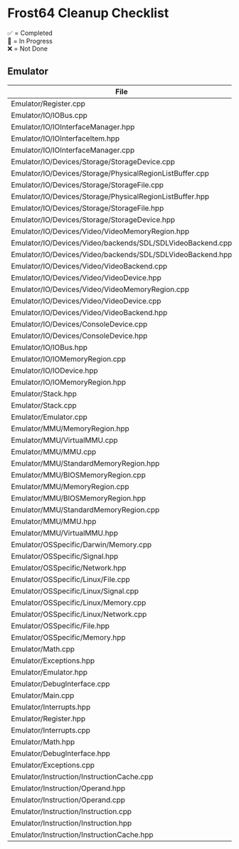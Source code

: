 # Frost64 Cleanup Checklist

✅ = Completed  
🔧 = In Progress  
❌ = Not Done

## Emulator
| File                                                                 | Completed |
|----------------------------------------------------------------------|-----------|
| Emulator/Register.cpp                                                | ❌         |
| Emulator/IO/IOBus.cpp                                                | ❌         |
| Emulator/IO/IOInterfaceManager.hpp                                   | ❌         |
| Emulator/IO/IOInterfaceItem.hpp                                      | ❌         |
| Emulator/IO/IOInterfaceManager.cpp                                   | ❌         |
| Emulator/IO/Devices/Storage/StorageDevice.cpp                        | ❌         |
| Emulator/IO/Devices/Storage/PhysicalRegionListBuffer.cpp             | ❌         |
| Emulator/IO/Devices/Storage/StorageFile.cpp                          | ❌         |
| Emulator/IO/Devices/Storage/PhysicalRegionListBuffer.hpp             | ❌         |
| Emulator/IO/Devices/Storage/StorageFile.hpp                          | ❌         |
| Emulator/IO/Devices/Storage/StorageDevice.hpp                        | ❌         |
| Emulator/IO/Devices/Video/VideoMemoryRegion.hpp                      | ❌         |
| Emulator/IO/Devices/Video/backends/SDL/SDLVideoBackend.cpp           | ❌         |
| Emulator/IO/Devices/Video/backends/SDL/SDLVideoBackend.hpp           | ❌         |
| Emulator/IO/Devices/Video/VideoBackend.cpp                           | ❌         |
| Emulator/IO/Devices/Video/VideoDevice.hpp                            | ❌         |
| Emulator/IO/Devices/Video/VideoMemoryRegion.cpp                      | ❌         |
| Emulator/IO/Devices/Video/VideoDevice.cpp                            | ❌         |
| Emulator/IO/Devices/Video/VideoBackend.hpp                           | ❌         |
| Emulator/IO/Devices/ConsoleDevice.cpp                                | ❌         |
| Emulator/IO/Devices/ConsoleDevice.hpp                                | ❌         |
| Emulator/IO/IOBus.hpp                                                | ❌         |
| Emulator/IO/IOMemoryRegion.cpp                                       | ❌         |
| Emulator/IO/IODevice.hpp                                             | ❌         |
| Emulator/IO/IOMemoryRegion.hpp                                       | ❌         |
| Emulator/Stack.hpp                                                   | ❌         |
| Emulator/Stack.cpp                                                   | ❌         |
| Emulator/Emulator.cpp                                                | 🔧        |
| Emulator/MMU/MemoryRegion.hpp                                        | ❌         |
| Emulator/MMU/VirtualMMU.cpp                                          | ❌         |
| Emulator/MMU/MMU.cpp                                                 | ❌         |
| Emulator/MMU/StandardMemoryRegion.hpp                                | ❌         |
| Emulator/MMU/BIOSMemoryRegion.cpp                                    | ❌         |
| Emulator/MMU/MemoryRegion.cpp                                        | ❌         |
| Emulator/MMU/BIOSMemoryRegion.hpp                                    | ❌         |
| Emulator/MMU/StandardMemoryRegion.cpp                                | ❌         |
| Emulator/MMU/MMU.hpp                                                 | ❌         |
| Emulator/MMU/VirtualMMU.hpp                                          | ❌         |
| Emulator/OSSpecific/Darwin/Memory.cpp                                | ❌         |
| Emulator/OSSpecific/Signal.hpp                                       | ❌         |
| Emulator/OSSpecific/Network.hpp                                      | ❌         |
| Emulator/OSSpecific/Linux/File.cpp                                   | ❌         |
| Emulator/OSSpecific/Linux/Signal.cpp                                 | ❌         |
| Emulator/OSSpecific/Linux/Memory.cpp                                 | ❌         |
| Emulator/OSSpecific/Linux/Network.cpp                                | ❌         |
| Emulator/OSSpecific/File.hpp                                         | ❌         |
| Emulator/OSSpecific/Memory.hpp                                       | ❌         |
| Emulator/Math.cpp                                                    | ❌         |
| Emulator/Exceptions.hpp                                              | ❌         |
| Emulator/Emulator.hpp                                                | 🔧        |
| Emulator/DebugInterface.cpp                                          | ❌         |
| Emulator/Main.cpp                                                    | ✅         |
| Emulator/Interrupts.hpp                                              | ❌         |
| Emulator/Register.hpp                                                | ❌         |
| Emulator/Interrupts.cpp                                              | ❌         |
| Emulator/Math.hpp                                                    | ❌         |
| Emulator/DebugInterface.hpp                                          | ❌         |
| Emulator/Exceptions.cpp                                              | ❌         |
| Emulator/Instruction/InstructionCache.cpp                            | ❌         |
| Emulator/Instruction/Operand.hpp                                     | ❌         |
| Emulator/Instruction/Operand.cpp                                     | ❌         |
| Emulator/Instruction/Instruction.cpp                                 | ❌         |
| Emulator/Instruction/Instruction.hpp                                 | ❌         |
| Emulator/Instruction/InstructionCache.hpp                            | ❌         |

